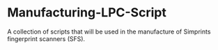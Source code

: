 # Manufacturing-LPC-Script
A collection of scripts that will be used in the manufacture of Simprints fingerprint scanners (SFS).
